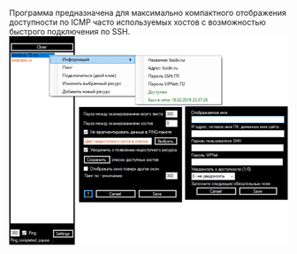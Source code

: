 Программа предназначена для максимально компактного отображения доступности по ICMP часто используемых хостов с возможностью быстрого подключения по SSH.
<img src='https://github.com/sergiomarotco/Putty_starter/blob/master/ScreenShot2.jpg' />
